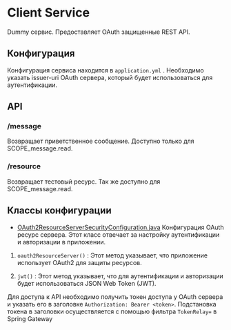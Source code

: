 # Client Service


Dummy сервис. Предоставляет OAuth защищенные REST API. 

## Конфигурация

Конфигурация сервиса находится в  `application.yml` . 
Необходимо указать issuer-uri OAuth сервера, который будет использоваться для аутентификации.

## API

### /message

Возвращает приветственное сообщение. Доступно только для SCOPE_message.read.

### /resource

Возвращает тестовый ресурс. Так же доступно для SCOPE_message.read.

## Классы конфигурации

- [OAuth2ResourceServerSecurityConfiguration.java](src%2Fmain%2Fjava%2Fru%2Fliga%2Fclientservice%2Fconfig%2FOAuth2ResourceServerSecurityConfiguration.java) Конфигурация OAuth ресурс сервера. Этот класс отвечает за настройку аутентификации и авторизации в приложении.

1.  `oauth2ResourceServer()` : Этот метод указывает, что приложение использует OAuth2 для защиты ресурсов.

2.  `jwt()` : Этот метод указывает, что для аутентификации и авторизации будет использоваться JSON Web Token (JWT).

Для доступа к API необходимо получить токен доступа у OAuth сервера и указать его в заголовке  `Authorization: Bearer <token>`.
Подстановка токена в заголовки осуществляется с помощью фильтра `TokenRelay=` в Spring Gateway